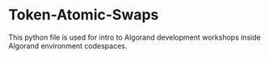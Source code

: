 # Token-Atomic-Swaps
This python file is used for intro to Algorand development workshops inside Algorand environment codespaces.
